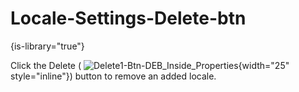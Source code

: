 # Locale-Settings-Delete-btn

{is-library="true"}

<snippet id="Locale-Settings-Delete-btn_snippet">



Click the Delete ( ![Delete1-Btn-DEB_Inside_Properties](Delete1-Btn-DEB_Inside_Properties.png){width="25" style="inline"}) button to remove an added locale.


</snippet>